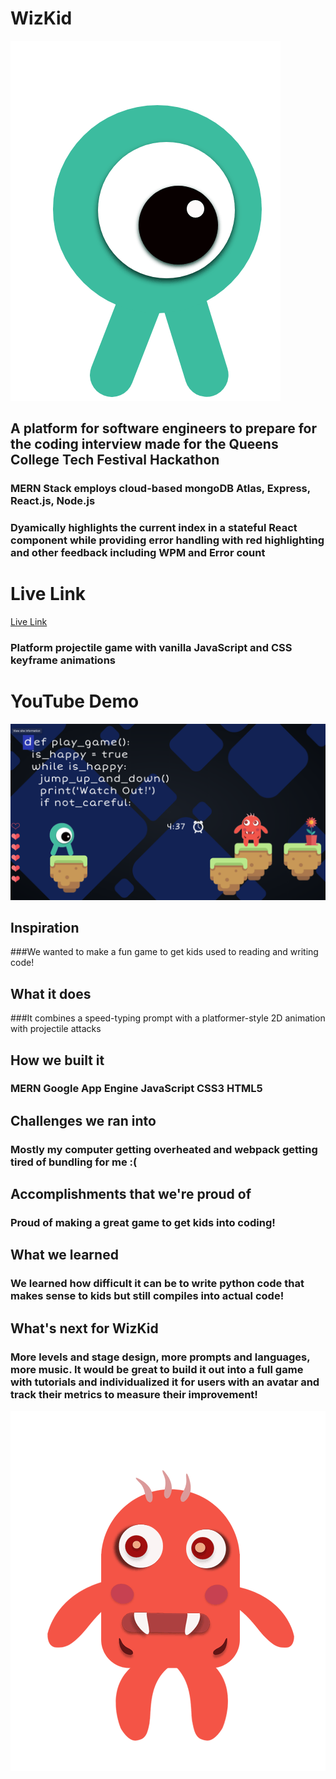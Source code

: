 # WizKid
![Eye-Monster](https://github.com/SammoMichael/wizkid/blob/master/green-eye.gif "Eye-Monster")

## A platform for software engineers to prepare for the coding interview made for the Queens College Tech Festival Hackathon
### MERN Stack employs cloud-based mongoDB Atlas, Express, React.js, Node.js 
### Dyamically highlights the current index in a stateful React component while providing error handling with red highlighting and other feedback including WPM and Error count
# Live Link
[Live Link](https://wizkid.ml)
### Platform projectile game with vanilla JavaScript and CSS keyframe animations 
# YouTube Demo

[![WizKid](https://github.com/SammoMichael/wizkid/blob/master/Screen%20Shot%202562-04-07%20at%204.40.06%20AM.png)](https://youtu.be/Zljcs7VcvIk)

## Inspiration
###We wanted to make a fun game to get kids used to reading and writing code!
## What it does
###It combines a speed-typing prompt with a platformer-style 2D animation with projectile attacks
## How we built it
### MERN Google App Engine JavaScript CSS3 HTML5 
## Challenges we ran into
### Mostly my computer getting overheated and webpack getting tired of bundling for me :(
## Accomplishments that we're proud of
### Proud of making a great game to get kids into coding!
## What we learned
### We learned how difficult it can be to write python code that makes sense to kids but still compiles into actual code!
## What's next for WizKid
### More levels and stage design, more prompts and languages, more music. It would be great to build it out into a full game with tutorials and individualized it for users with an avatar and track their metrics to measure their improvement!

![Red-Monster](https://github.com/SammoMichael/wizkid/blob/master/monster.gif "Red-Monster")






